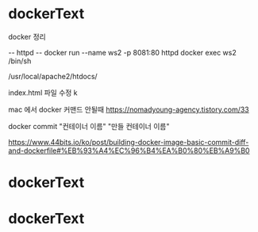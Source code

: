 # dockerText

docker 정리

-- httpd --
docker run --name ws2 -p 8081:80 httpd
docker exec ws2 /bin/sh

/usr/local/apache2/htdocs/

index.html 파일 수정 k

mac 에서 docker 커맨드 안될때 
https://nomadyoung-agency.tistory.com/33

docker commit "컨테이너 이름" "만들 컨테이너 이름"

https://www.44bits.io/ko/post/building-docker-image-basic-commit-diff-and-dockerfile#%EB%93%A4%EC%96%B4%EA%B0%80%EB%A9%B0

# dockerText

# dockerText
